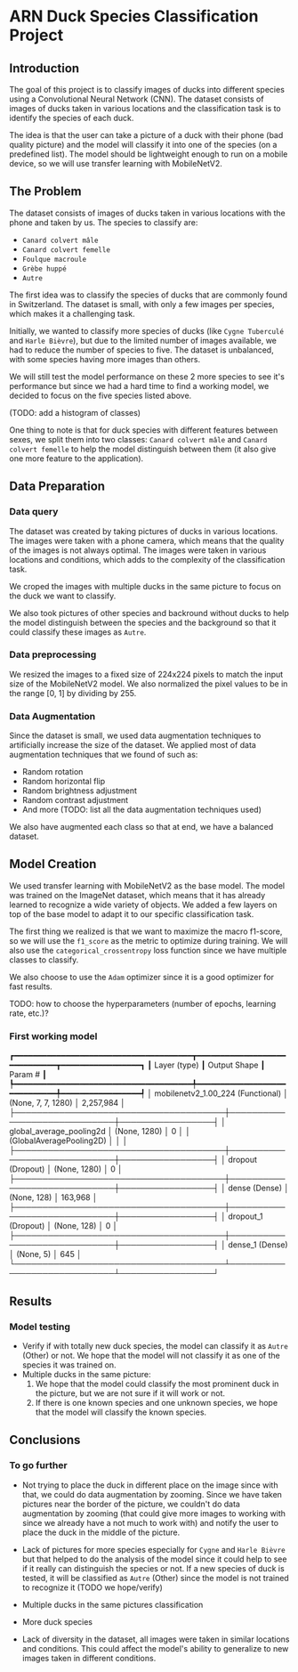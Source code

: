 # ARN Duck Species Classification Project

## Introduction

The goal of this project is to classify images of ducks into different species using a Convolutional Neural Network (CNN). The dataset consists of images of ducks taken in various locations and the classification task is to identify the species of each duck.

The idea is that the user can take a picture of a duck with their phone (bad quality picture) and the model will classify it into one of the species (on a predefined list). The model should be lightweight enough to run on a mobile device, so we will use transfer learning with MobileNetV2.

## The Problem

The dataset consists of images of ducks taken in various locations with the phone and taken by us. The species to classify are:

- `Canard colvert mâle`
- `Canard colvert femelle`
- `Foulque macroule`
- `Grèbe huppé`
- `Autre`

The first idea was to classify the species of ducks that are commonly found in Switzerland. The dataset is small, with only a few images per species, which makes it a challenging task.

Initially, we wanted to classify more species of ducks (like `Cygne Tuberculé` and `Harle Bièvre`), but due to the limited number of images available, we had to reduce the number of species to five. The dataset is unbalanced, with some species having more images than others.

We will still test the model performance on these 2 more species to see it's performance but since we had a hard time to find a working model, we decided to focus on the five species listed above.

(TODO: add a histogram of classes)

One thing to note is that for duck species with different features between sexes, we split them into two classes: `Canard colvert mâle` and `Canard colvert femelle` to help the model distinguish between them (it also give one more feature to the application).

## Data Preparation

### Data query

The dataset was created by taking pictures of ducks in various locations. The images were taken with a phone camera, which means that the quality of the images is not always optimal. The images were taken in various locations and conditions, which adds to the complexity of the classification task.

We croped the images with multiple ducks in the same picture to focus on the duck we want to classify.

We also took pictures of other species and backround without ducks to help the model distinguish between the species and the background so that it could classify these images as `Autre`.

### Data preprocessing

We resized the images to a fixed size of 224x224 pixels to match the input size of the MobileNetV2 model. We also normalized the pixel values to be in the range [0, 1] by dividing by 255.

### Data Augmentation

Since the dataset is small, we used data augmentation techniques to artificially increase the size of the dataset. We applied most of data augmentation techniques that we found of such as:
- Random rotation
- Random horizontal flip
- Random brightness adjustment
- Random contrast adjustment
- And more (TODO: list all the data augmentation techniques used)

We also have augmented each class so that at end, we have a balanced dataset.

## Model Creation

We used transfer learning with MobileNetV2 as the base model. The model was trained on the ImageNet dataset, which means that it has already learned to recognize a wide variety of objects. We added a few layers on top of the base model to adapt it to our specific classification task.

The first thing we realized is that we want to maximize the macro f1-score, so we will use the `f1_score` as the metric to optimize during training. We will also use the `categorical_crossentropy` loss function since we have multiple classes to classify.

We also choose to use the `Adam` optimizer since it is a good optimizer for fast results.

TODO: how to choose the hyperparameters (number of epochs, learning rate, etc.)?

### First working model

┏━━━━━━━━━━━━━━━━━━━━━━━━━━━━━━━━━━━━━━┳━━━━━━━━━━━━━━━━━━━━━━━━━━━━━┳━━━━━━━━━━━━━━━━━┓
┃ Layer (type)                         ┃ Output Shape                ┃         Param # ┃
┡━━━━━━━━━━━━━━━━━━━━━━━━━━━━━━━━━━━━━━╇━━━━━━━━━━━━━━━━━━━━━━━━━━━━━╇━━━━━━━━━━━━━━━━━┩
│ mobilenetv2_1.00_224 (Functional)    │ (None, 7, 7, 1280)          │       2,257,984 │
├──────────────────────────────────────┼─────────────────────────────┼─────────────────┤
│ global_average_pooling2d             │ (None, 1280)                │               0 │
│ (GlobalAveragePooling2D)             │                             │                 │
├──────────────────────────────────────┼─────────────────────────────┼─────────────────┤
│ dropout (Dropout)                    │ (None, 1280)                │               0 │
├──────────────────────────────────────┼─────────────────────────────┼─────────────────┤
│ dense (Dense)                        │ (None, 128)                 │         163,968 │
├──────────────────────────────────────┼─────────────────────────────┼─────────────────┤
│ dropout_1 (Dropout)                  │ (None, 128)                 │               0 │
├──────────────────────────────────────┼─────────────────────────────┼─────────────────┤
│ dense_1 (Dense)                      │ (None, 5)                   │             645 │
└──────────────────────────────────────┴─────────────────────────────┴─────────────────┘


## Results

### Model testing

- Verify if with totally new duck species, the model can classify it as `Autre` (Other) or not. We hope that the model will not classify it as one of the species it was trained on.
- Multiple ducks in the same picture:
  1. We hope that the model could classify the most prominent duck in the picture, but we are not sure if it will work or not.
  2. If there is one known species and one unknown species, we hope that the model will classify the known species.



## Conclusions

### To go further

- Not trying to place the duck in different place on the image since with that, we could do data augmentation by zooming. Since we have taken pictures near the border of the picture, we couldn't do data augmentation by zooming (that could give more images to working with since we already have a not much to work with) and notify the user to place the duck in the middle of the picture.

- Lack of pictures for more species especially for `Cygne` and `Harle Bièvre` but that helped to do the analysis of the model since it could help to see if it really can distinguish the species or not. If a new species of duck is tested, it will be classified as `Autre` (Other) since the model is not trained to recognize it (TODO we hope/verify) 

- Multiple ducks in the same pictures classification
- More duck species
- Lack of diversity in the dataset, all images were taken in similar locations and conditions. This could affect the model's ability to generalize to new images taken in different conditions.
